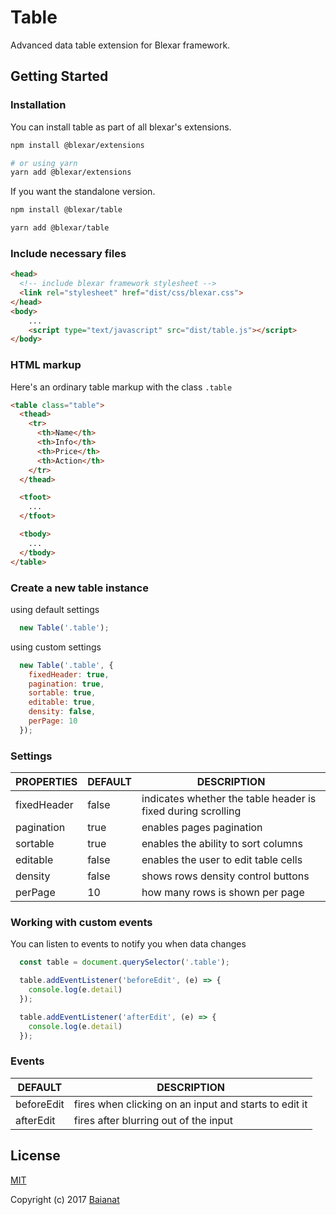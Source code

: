 # Table

Advanced data table extension for Blexar framework.

## Getting Started

### Installation

You can install table as part of all blexar's extensions.

```bash
npm install @blexar/extensions

# or using yarn
yarn add @blexar/extensions
```

If you want the standalone version.

```bash
npm install @blexar/table

yarn add @blexar/table
```

### Include necessary files

``` html
<head>
  <!-- include blexar framework stylesheet -->
  <link rel="stylesheet" href="dist/css/blexar.css">
</head>
<body>
    ...
    <script type="text/javascript" src="dist/table.js"></script>
</body>
```

### HTML markup

Here's an ordinary table markup with the class `.table`

``` html
<table class="table">
  <thead>
    <tr>
      <th>Name</th>
      <th>Info</th>
      <th>Price</th>
      <th>Action</th>
    </tr>
  </thead>

  <tfoot>
    ...
  </tfoot>

  <tbody>
    ...
  </tbody>
</table>
```

### Create a new table instance

using default settings

``` javascript
  new Table('.table');
```

using custom settings

``` javascript
  new Table('.table', {
    fixedHeader: true,
    pagination: true,
    sortable: true,
    editable: true,
    density: false,
    perPage: 10
  });
```

### Settings

| PROPERTIES   | DEFAULT  | DESCRIPTION                                                  |
| ------------ | -------- | ------------------------------------------------------------ |
| fixedHeader  | false    | indicates whether the table header is fixed during scrolling |
| pagination   | true     | enables pages pagination                                      |
| sortable     | true     | enables the ability to sort columns                           |
| editable     | false    | enables the user to edit table cells                          |
| density      | false    | shows rows density control buttons                            |
| perPage      | 10       | how many rows is shown per page                              |

### Working with custom events

You can listen to events to notify you when data changes

``` javascript
  const table = document.querySelector('.table');

  table.addEventListener('beforeEdit', (e) => {
    console.log(e.detail)
  });

  table.addEventListener('afterEdit', (e) => {
    console.log(e.detail)
  });
```

### Events

| DEFAULT    | DESCRIPTION                                   |
| ---------- | --------------------------------------------- |
| beforeEdit | fires when clicking on an input and starts to edit it |
| afterEdit  | fires after blurring out of the input              |

## License

[MIT](http://opensource.org/licenses/MIT)

Copyright (c) 2017 [Baianat](http://baianat.com)

